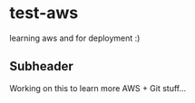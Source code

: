# test-aws
learning aws and for deployment :) 

## Subheader 

Working on this to learn more AWS + Git stuff...
